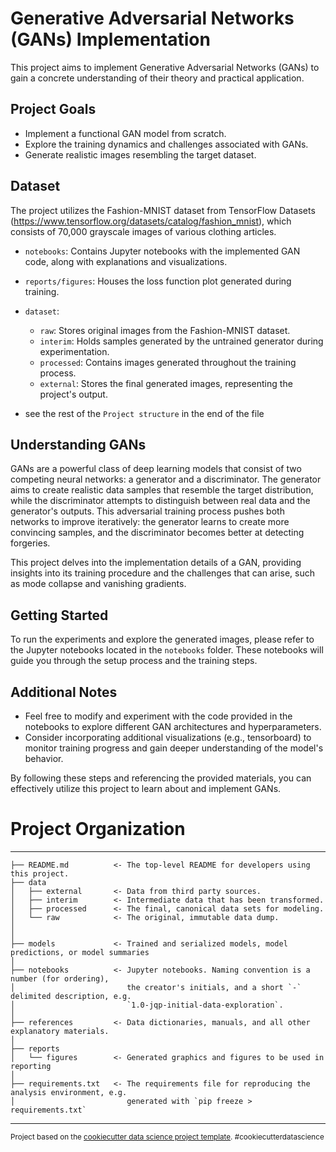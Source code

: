 # Generative Adversarial Networks (GANs) Implementation

This project aims to implement Generative Adversarial Networks (GANs) to gain a concrete understanding of their theory and practical application.

## Project Goals

* Implement a functional GAN model from scratch.
* Explore the training dynamics and challenges associated with GANs.
* Generate realistic images resembling the target dataset.

## Dataset

The project utilizes the Fashion-MNIST dataset from TensorFlow Datasets (https://www.tensorflow.org/datasets/catalog/fashion_mnist), which consists of 70,000 grayscale images of various clothing articles.


* `notebooks`: Contains Jupyter notebooks with the implemented GAN code, along with explanations and visualizations.
* `reports/figures`: Houses the loss function plot generated during training.
* `dataset`:
    * `raw`: Stores original images from the Fashion-MNIST dataset.
    * `interim`: Holds samples generated by the untrained generator during experimentation.
    * `processed`: Contains images generated throughout the training process.
    * `external`: Stores the final generated images, representing the project's output.

* see the rest of the `Project structure` in the end of the file

## Understanding GANs

GANs are a powerful class of deep learning models that consist of two competing neural networks: a generator and a discriminator. The generator aims to create realistic data samples that resemble the target distribution, while the discriminator attempts to distinguish between real data and the generator's outputs. This adversarial training process pushes both networks to improve iteratively: the generator learns to create more convincing samples, and the discriminator becomes better at detecting forgeries.

This project delves into the implementation details of a GAN, providing insights into its training procedure and the challenges that can arise, such as mode collapse and vanishing gradients. 

## Getting Started

To run the experiments and explore the generated images, please refer to the Jupyter notebooks located in the `notebooks` folder. These notebooks will guide you through the setup process and the training steps.

## Additional Notes

* Feel free to modify and experiment with the code provided in the notebooks to explore different GAN architectures and hyperparameters.
* Consider incorporating additional visualizations (e.g., tensorboard) to monitor training progress and gain deeper understanding of the model's behavior.

By following these steps and referencing the provided materials, you can effectively utilize this project to learn about and implement GANs.


# Project Organization
------------

    ├── README.md          <- The top-level README for developers using this project.
    ├── data
    │   ├── external       <- Data from third party sources.
    │   ├── interim        <- Intermediate data that has been transformed.
    │   ├── processed      <- The final, canonical data sets for modeling.
    │   └── raw            <- The original, immutable data dump.
    │
    │
    ├── models             <- Trained and serialized models, model predictions, or model summaries
    │
    ├── notebooks          <- Jupyter notebooks. Naming convention is a number (for ordering),
    │                         the creator's initials, and a short `-` delimited description, e.g.
    │                         `1.0-jqp-initial-data-exploration`.
    │
    ├── references         <- Data dictionaries, manuals, and all other explanatory materials.
    │
    ├── reports            
    │   └── figures        <- Generated graphics and figures to be used in reporting
    │
    ├── requirements.txt   <- The requirements file for reproducing the analysis environment, e.g.
    │                         generated with `pip freeze > requirements.txt`
    



--------

<p><small>Project based on the <a target="_blank" href="https://drivendata.github.io/cookiecutter-data-science/">cookiecutter data science project template</a>. #cookiecutterdatascience</small></p>
